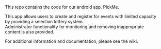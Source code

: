 This repo contains the code for our android app, PickMe.

This app allows users to create and register for events with limited capacity by providing a selection lottery system.<br>
Administrator functionality for monitoring and removing inappropriate content is also provided.

For additional information and documentation, please see the wiki.
